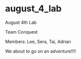 # august_4_lab
August 4th Lab

Team Conquest

Members: Lee, Sera, Tai, Adrian

We about to go on an adventure!!!!
